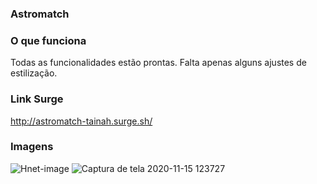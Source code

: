 ### Astromatch

### O que funciona
Todas as funcionalidades estão prontas. Falta apenas alguns ajustes de estilização.

### Link Surge 
http://astromatch-tainah.surge.sh/

### Imagens
![Hnet-image](https://user-images.githubusercontent.com/71162750/99189294-46d94880-273f-11eb-86de-e9a16dfe5fcb.gif)
![Captura de tela 2020-11-15 123727](https://user-images.githubusercontent.com/71162750/99189322-64a6ad80-273f-11eb-94e5-a2be846d4972.jpg)


